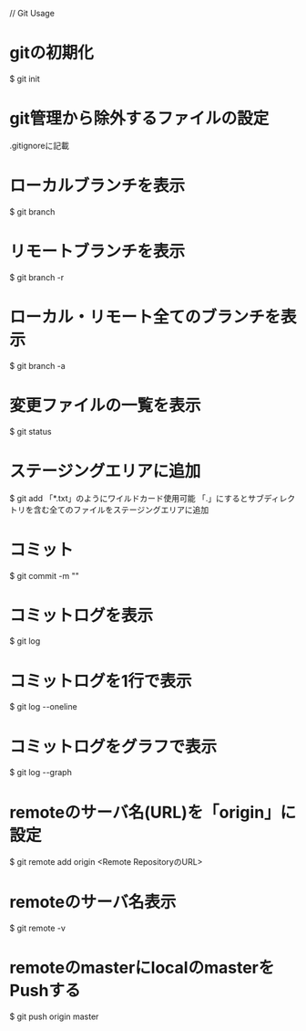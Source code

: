 // Git Usage

# gitの初期化
$ git init

# git管理から除外するファイルの設定
.gitignoreに記載

# ローカルブランチを表示
$ git branch

# リモートブランチを表示
$ git branch -r

# ローカル・リモート全てのブランチを表示
$ git branch -a

# 変更ファイルの一覧を表示
$ git status

# ステージングエリアに追加
$ git add <File Name>
「*.txt」のようにワイルドカード使用可能
「.」にするとサブディレクトリを含む全てのファイルをステージングエリアに追加

# コミット
$ git commit -m "<Commit Message>"

# コミットログを表示
$ git log

# コミットログを1行で表示
$ git log --oneline

# コミットログをグラフで表示
$ git log --graph

# remoteのサーバ名(URL)を「origin」に設定
$ git remote add origin <Remote RepositoryのURL>

# remoteのサーバ名表示
$ git remote -v

# remoteのmasterにlocalのmasterをPushする
$ git push origin master
